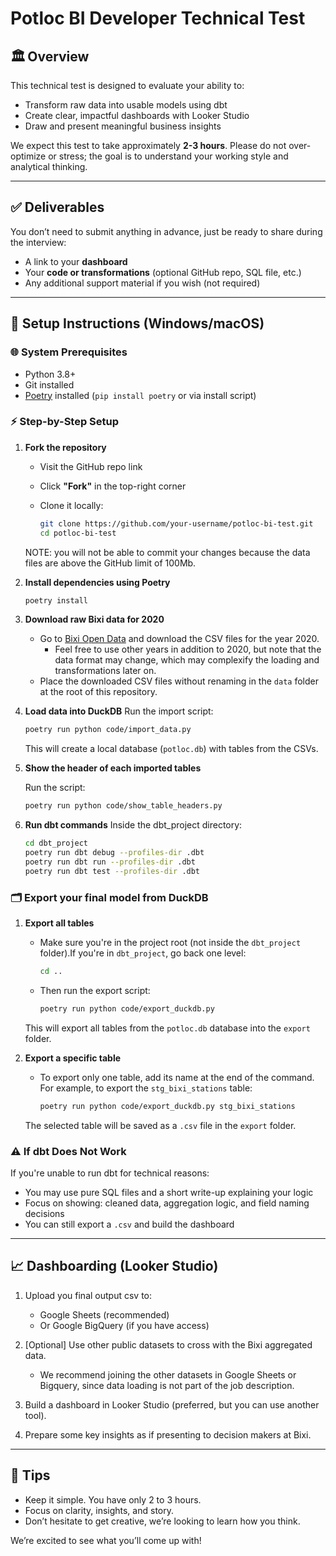 # Potloc BI Developer Technical Test

## 🏛 Overview

This technical test is designed to evaluate your ability to:

- Transform raw data into usable models using dbt
- Create clear, impactful dashboards with Looker Studio
- Draw and present meaningful business insights

We expect this test to take approximately **2-3 hours**. Please do not over-optimize or stress; the goal is to understand your working style and analytical thinking.

---

## ✅ Deliverables

You don’t need to submit anything in advance, just be ready to share during the interview:

* A link to your **dashboard**
* Your **code or transformations** (optional GitHub repo, SQL file, etc.)
* Any additional support material if you wish (not required)

---

## 🔧 Setup Instructions (Windows/macOS)

### 🌐 System Prerequisites

- Python 3.8+
- Git installed
- [Poetry](https://python-poetry.org/docs/#installation) installed (`pip install poetry` or via install script)

### ⚡ Step-by-Step Setup

1. **Fork the repository**

   - Visit the GitHub repo link
   - Click **"Fork"** in the top-right corner
   - Clone it locally:

     ```bash
     git clone https://github.com/your-username/potloc-bi-test.git
     cd potloc-bi-test
     ```

   NOTE: you will not be able to commit your changes because the data files are above the GitHub limit of 100Mb.
2. **Install dependencies using Poetry**

   ```bash
   poetry install
   ```
3. **Download raw Bixi data for 2020**

   - Go to [Bixi Open Data](https://bixi.com/en/open-data) and download the CSV files for the year 2020.
     - Feel free to use other years in addition to 2020,
       but note that the data format may change, which may complexify the loading and transformations later on.
   - Place the downloaded CSV files without renaming in the `data` folder at the root of this repository.
4. **Load data into DuckDB**
   Run the import script:

   ```bash
   poetry run python code/import_data.py
   ```

   This will create a local database (`potloc.db`) with tables from the CSVs.
5. **Show the header of each imported tables**

   Run the script:

   ```bash
   poetry run python code/show_table_headers.py
   ```
6. **Run dbt commands**
   Inside the dbt_project directory:

   ```bash
   cd dbt_project
   poetry run dbt debug --profiles-dir .dbt
   poetry run dbt run --profiles-dir .dbt
   poetry run dbt test --profiles-dir .dbt
   ```

### 🗂️ Export your final model from DuckDB

1. **Export all tables**

   - Make sure you're in the project root (not inside the `dbt_project` folder).If you're in `dbt_project`, go back one level:

     ```bash
     cd ..
     ```
   - Then run the export script:

     ```bash
     poetry run python code/export_duckdb.py
     ```

   This will export all tables from the `potloc.db` database into the `export` folder.
2. **Export a specific table**

   - To export only one table, add its name at the end of the command.
     For example, to export the `stg_bixi_stations` table:

     ```bash
     poetry run python code/export_duckdb.py stg_bixi_stations
     ```

   The selected table will be saved as a `.csv` file in the `export` folder.

### ⚠️ If dbt Does Not Work

If you're unable to run dbt for technical reasons:

- You may use pure SQL files and a short write-up explaining your logic
- Focus on showing: cleaned data, aggregation logic, and field naming decisions
- You can still export a `.csv` and build the dashboard

---

## 📈 Dashboarding (Looker Studio)

1. Upload you final output csv to:

   - Google Sheets (recommended)
   - Or Google BigQuery (if you have access)
2. [Optional] Use other public datasets to cross with the Bixi aggregated data.

   - We recommend joining the other datasets in Google Sheets or Bigquery, since data loading is not part of the job description.
3. Build a dashboard in Looker Studio (preferred, but you can use another tool).
4. Prepare some key insights as if presenting to decision makers at Bixi.

---

## 🙌 Tips

* Keep it simple. You have only 2 to 3 hours.
* Focus on clarity, insights, and story.
* Don’t hesitate to get creative, we’re looking to learn how you think.

We’re excited to see what you’ll come up with!
